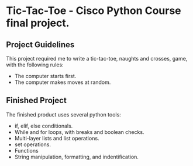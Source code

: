 # Tic-Tac-Toe - Cisco Python Course final project.

## Project Guidelines

This project required me to write a tic-tac-toe, naughts and crosses, game, with the following rules:
- The computer starts first.
- The computer makes moves at random.

## Finished Project

The finished product uses several python tools:
- if, elif, else conditionals.
- While and for loops, with breaks and boolean checks.
- Multi-layer lists and list operations.
- set operations.
- Functions
- String manipulation, formatting, and indentification.
